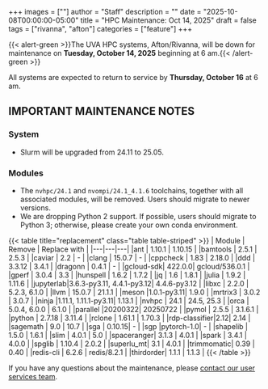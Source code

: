 +++
images = [""]
author = "Staff"
description = ""
date = "2025-10-08T00:00:00-05:00"
title = "HPC Maintenance: Oct 14, 2025"
draft = false
tags = ["rivanna", "afton"]
categories = ["feature"]
+++

{{< alert-green >}}The UVA HPC systems, Afton/Rivanna, will be down for maintenance on <strong>Tuesday, October 14, 2025</strong> beginning at 6 am.{{< /alert-green >}}

All systems are expected to return to service by **Thursday, October 16** at 6 am.

## IMPORTANT MAINTENANCE NOTES

### System

- Slurm will be upgraded from 24.11 to 25.05.

### Modules

- The `nvhpc/24.1` and `nvompi/24.1_4.1.6` toolchains, together with all associated modules, will be removed. Users should migrate to newer versions.
- We are dropping Python 2 support. If possible, users should migrate to Python 3; otherwise, please create your own conda environment.

{{< table title="replacement" class="table table-striped" >}}
| Module | Remove | Replace with |
|---|---|---|
|ant       | 1.10.1 | 1.10.15 |
|bamtools  | 2.5.1  | 2.5.3 |
|caviar    | 2.2    | - |
|clang     | 15.0.7 | - |
|cppcheck  | 1.83   | 2.18.0 |
|ddd       | 3.3.12 | 3.4.1 |
|dragonn   | 0.4.1  | - |
|gcloud-sdk| 422.0.0| gcloud/536.0.1 |
|gperf     | 3.0.4  | 3.3 |
|hunspell  | 1.6.2  | 1.7.2 |
|jq        | 1.6    | 1.8.1 |
|julia     | 1.9.2  | 1.11.6 |
|jupyterlab|3.6.3-py3.11, 4.4.1-py3.12| 4.4.6-py3.12 |
|libxc     | 2.2.0  | 5.2.3, 6.1.0 |
|llvm      | 15.0.7 | 21.1.1 |
|meson     |1.0.1-py3.11| 1.9.0 |
|mrtrix3   | 3.0.2  | 3.0.7 |
|ninja     |1.11.1, 1.11.1-py3.11| 1.13.1 |
|nvhpc     | 24.1   | 24.5, 25.3 |
|orca      | 5.0.4, 6.0.0 | 6.1.0 |
|parallel  |20200322| 20250722 |
|pymol     | 2.5.5  | 3.1.6.1 |
|python    | 2.7.18 | 3.11.4 |
|rclone    | 1.61.1 | 1.70.3 |
|rdp-classifier|2.12| 2.14 |
|sagemath  | 9.0    | 10.7 |
|sga       | 0.10.15| - |
|sgp       |pytorch-1.0| - |
|shapelib  | 1.5.0  | 1.6.1 |
|slim      | 4.0.1  | 5.0 |
|spaceranger| 3.1.3 | 4.0.1 |
|spark     | 3.4.1  | 4.0.0 |
|spglib    | 1.10.4 | 2.0.2 |
|superlu_mt| 3.1    | 4.0.1 |
|trimmomatic| 0.39  | 0.40 |
|redis-cli | 6.2.6  | redis/8.2.1 |
|thirdorder| 1.1.1  | 1.1.3 |
{{< /table >}}

If you have any questions about the maintenance, please [contact our user services team](https://www.rc.virginia.edu/support/). 
